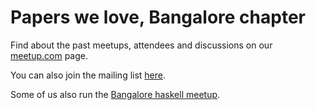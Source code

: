 # Papers we love, Bangalore chapter

Find about the past meetups, attendees and discussions on our
[meetup.com](http://www.meetup.com/Papers-we-love-Bangalore/) page.

You can also join the mailing list
[here](http://www.meetup.com/Papers-we-love-Bangalore/messages/archive/).

Some of us also run the
[Bangalore haskell meetup](http://www.meetup.com/The-Bangalore-Haskell-User-Group/events/212831232/).
